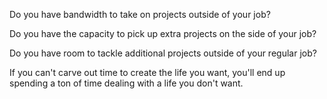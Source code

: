 Do you have bandwidth to take on projects outside of your job?

Do you have the capacity to pick up extra projects on the side of your job?

Do you have room to tackle additional projects outside of your regular job?


If you can't carve out time to create the life you want, you'll end up spending a ton of time dealing with a life you don't want.

